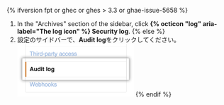 {% ifversion fpt or ghec or ghes > 3.3 or ghae-issue-5658 %}
1. In the "Archives" section of the  sidebar, click **{% octicon "log" aria-label="The log icon" %} Security log**.
{% else  %}
1. 設定のサイドバーで、**Audit log**をクリックしてください。 ![サイドバー内のOrg Audit log設定](/assets/images/help/organizations/org-settings-audit-log.png)
{% endif %}
